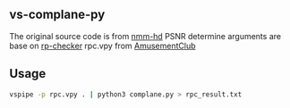 ## vs-complane-py
The original source code is from [nmm-hd](https://www.nmm-hd.org/newbbs/viewtopic.php?f=23&t=1813)
PSNR determine arguments are base on [rp-checker](https://github.com/vcb-s/rp-checker)
rpc.vpy from [AmusementClub](https://github.com/AmusementClub/vapoursynth-script/blob/master/RpcTemplate.vpy)

## Usage
```bash
vspipe -p rpc.vpy . | python3 complane.py > rpc_result.txt
```
